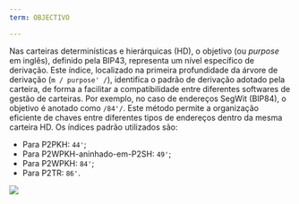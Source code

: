 ```yaml
---
term: OBJECTIVO

---
```

Nas carteiras determinísticas e hierárquicas (HD), o objetivo (ou _purpose_ em inglês), definido pela BIP43, representa um nível específico de derivação. Este índice, localizado na primeira profundidade da árvore de derivação (`m / purpose' /`), identifica o padrão de derivação adotado pela carteira, de forma a facilitar a compatibilidade entre diferentes softwares de gestão de carteiras. Por exemplo, no caso de endereços SegWit (BIP84), o objetivo é anotado como `/84'/`. Este método permite a organização eficiente de chaves entre diferentes tipos de endereços dentro da mesma carteira HD. Os índices padrão utilizados são:


- Para P2PKH: `44'`;
- Para P2WPKH-aninhado-em-P2SH: `49'`;
- Para P2WPKH: `84'`;
- Para P2TR: `86'`.

![](../../dictionnaire/assets/20.webp)